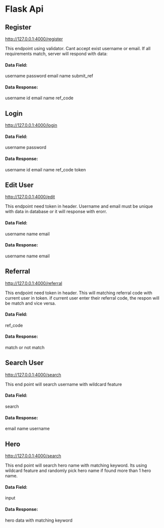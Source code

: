 # Flask Api

## Register
http://127.0.0.1:4000/register

This endpoint using validator. Cant accept exist username or email. If all requirements match, server will respond with data:
#### Data Field:
username
password
email
name
submit_ref


#### Data Response:
username
id
email
name
ref_code

## Login
http://127.0.0.1:4000/login

#### Data Field:
username
password

#### Data Response:
username
id
email
name
ref_code
token

## Edit User
http://127.0.0.1:4000/edit

This endpoint need token in header. Username and email must be unique with data in database or it will response with erorr.

#### Data Field:
username
name
email

#### Data Response:
username
name
email

## Referral
http://127.0.0.1:4000/referral

This endpoint need token in header. This will matching referral code with current user in token. if current user enter their referral code, the respon will be match and vice versa.

#### Data Field:
ref_code

#### Data Response:
match or not match

## Search User
http://127.0.0.1:4000/search

This end point will search username with wildcard feature

#### Data Field:
search

#### Data Response:
email
name
username

## Hero
http://127.0.0.1:4000/search

This end point will search hero name with matching keyword. Its using wildcard feature and randomly pick hero name if found more than 1 hero name.

#### Data Field:
input

#### Data Response:
hero data with matching keyword